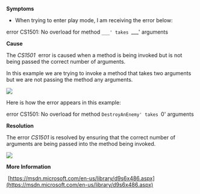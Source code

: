 
        

**Symptoms** 

*   When trying to enter play mode, I am receiving the error below:

error CS1501: No overload for method `___' takes `___' arguments

**Cause** 

The *CS1501*  error is caused when a method is being invoked but is not being passed the correct number of arguments.

In this example we are trying to invoke a method that takes two arguments but we are not passing the method any arguments.

![](/hc/en-us/article_attachments/202188863/CS1501_a.png)

Here is how the error appears in this example:

error CS1501: No overload for method `DestroyAnEnemy' takes `0' arguments

**Resolution** 

The error *CS1501* is resolved by ensuring that the correct number of arguments are being passed into the method being invoked.

![](/hc/en-us/article_attachments/202034776/CS1501_b.png)

**More Information** 

 [https://msdn.microsoft.com/en-us/library/d9s6x486.aspx](https://msdn.microsoft.com/en-us/library/d9s6x486.aspx)

      